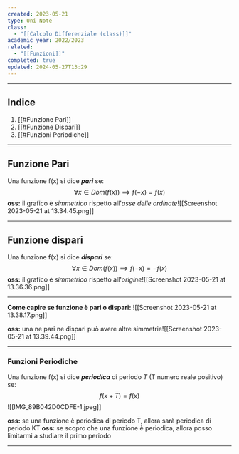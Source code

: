```yaml
---
created: 2023-05-21
type: Uni Note
class:
  - "[[Calcolo Differenziale (class)]]"
academic year: 2022/2023
related:
  - "[[Funzioni]]"
completed: true
updated: 2024-05-27T13:29
---
```

---
## Indice 
1. [[#Funzione Pari]]
2. [[#Funzione Dispari]]
3. [[#Funzioni Periodiche]]

---
## Funzione Pari 
Una funzione f(x) si dice ***pari*** se: $$\forall x \in Dom(f(x)) \implies f(-x)=f(x) $$
**oss:** il grafico è *simmetrico* rispetto all'*asse delle ordinate*![[Screenshot 2023-05-21 at 13.34.45.png]]

---
## Funzione dispari 
Una funzione f(x) si dice ***dispari*** se: $$\forall x \in Dom(f(x)) \implies f(-x)=-f(x) $$
**oss:** il grafico è *simmetrico* rispetto all'*origine*![[Screenshot 2023-05-21 at 13.36.36.png]]

---
**Come capire se funzione è pari o dispari:**
![[Screenshot 2023-05-21 at 13.38.17.png]]

**oss:** una ne pari ne dispari può avere altre simmetrie![[Screenshot 2023-05-21 at 13.39.44.png]]

---
### Funzioni Periodiche
Una funzione f(x) si dice ***periodica*** di periodo *T* (T numero reale positivo) se:$$ f(x+T)=f(x)$$![[IMG_89B042D0CDFE-1.jpeg]]

**oss:** se una funzione è periodica di periodo T, allora sarà periodica di periodo KT
**oss:** se scopro che una funzione è periodica, allora posso limitarmi a studiare il primo periodo

---